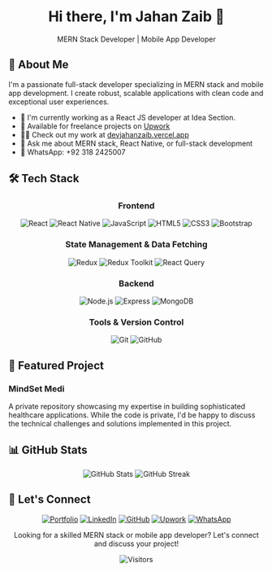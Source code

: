 <!-- Header111111111111111111111111 -->
<div align="center">
  <h1>Hi there, I'm Jahan Zaib 👋</h1>
  <p>MERN Stack Developer | Mobile App Developer</p>
</div>

<!-- About Me Section -->
## 🚀 About Me

I'm a passionate full-stack developer specializing in MERN stack and mobile app development. I create robust, scalable applications with clean code and exceptional user experiences.

- 🔭 I'm currently working as a React JS developer at Idea Section.
- 💼 Available for freelance projects on [Upwork](https://www.upwork.com/freelancers/~01ac545359fa9b526b?mp_source=share)
- 👨‍💻 Check out my work at [devjahanzaib.vercel.app](https://devjahanzaib.vercel.app/)
- 💬 Ask me about MERN stack, React Native, or full-stack development
- 📱 WhatsApp: +92 318 2425007

<!-- Tech Stack Section -->
## 🛠️ Tech Stack

<div align="center">

### Frontend
![React](https://img.shields.io/badge/-React-61DAFB?style=flat-square&logo=react&logoColor=black)
![React Native](https://img.shields.io/badge/-React_Native-61DAFB?style=flat-square&logo=react&logoColor=black)
![JavaScript](https://img.shields.io/badge/-JavaScript-F7DF1E?style=flat-square&logo=javascript&logoColor=black)
![HTML5](https://img.shields.io/badge/-HTML5-E34F26?style=flat-square&logo=html5&logoColor=white)
![CSS3](https://img.shields.io/badge/-CSS3-1572B6?style=flat-square&logo=css3&logoColor=white)
![Bootstrap](https://img.shields.io/badge/-Bootstrap-7952B3?style=flat-square&logo=bootstrap&logoColor=white)

### State Management & Data Fetching
![Redux](https://img.shields.io/badge/-Redux-764ABC?style=flat-square&logo=redux&logoColor=white)
![Redux Toolkit](https://img.shields.io/badge/-Redux_Toolkit-764ABC?style=flat-square&logo=redux&logoColor=white)
![React Query](https://img.shields.io/badge/-React_Query-FF4154?style=flat-square&logo=react-query&logoColor=white)

### Backend
![Node.js](https://img.shields.io/badge/-Node.js-339933?style=flat-square&logo=node.js&logoColor=white)
![Express](https://img.shields.io/badge/-Express-000000?style=flat-square&logo=express&logoColor=white)
![MongoDB](https://img.shields.io/badge/-MongoDB-47A248?style=flat-square&logo=mongodb&logoColor=white)

### Tools & Version Control
![Git](https://img.shields.io/badge/-Git-F05032?style=flat-square&logo=git&logoColor=white)
![GitHub](https://img.shields.io/badge/-GitHub-181717?style=flat-square&logo=github&logoColor=white)

</div>

<!-- Featured Project -->
## 🌟 Featured Project

### MindSet Medi
A private repository showcasing my expertise in building sophisticated healthcare applications. While the code is private, I'd be happy to discuss the technical challenges and solutions implemented in this project.

<!-- GitHub Stats -->
## 📊 GitHub Stats

<div align="center">
  <img src="https://github-readme-stats.vercel.app/api?username=jahanzaib2610&show_icons=true&theme=dracula" alt="GitHub Stats" />

  <img src="https://github-readme-streak-stats.vercel.app/?user=jahanzaib2610&theme=dracula" alt="GitHub Streak" />
</div>

<!-- Connect Section -->
## 🤝 Let's Connect

<div align="center">

[![Portfolio](https://img.shields.io/badge/Portfolio-000000?style=for-the-badge&logo=About.me&logoColor=white)](https://devjahanzaib.vercel.app/)
[![LinkedIn](https://img.shields.io/badge/LinkedIn-0077B5?style=for-the-badge&logo=linkedin&logoColor=white)](https://www.linkedin.com/in/jahanzaib2610/)
[![GitHub](https://img.shields.io/badge/GitHub-181717?style=for-the-badge&logo=github&logoColor=white)](https://github.com/jahanzaib2610)
[![Upwork](https://img.shields.io/badge/Upwork-6FDA44?style=for-the-badge&logo=upwork&logoColor=white)](https://www.upwork.com/freelancers/~01ac545359fa9b526b?mp_source=share)
[![WhatsApp](https://img.shields.io/badge/WhatsApp-25D366?style=for-the-badge&logo=whatsapp&logoColor=white)](https://wa.me/923182425007)

</div>

<!-- Footer -->
<div align="center">
  <p>Looking for a skilled MERN stack or mobile app developer? Let's connect and discuss your project!</p>
  
  ![Visitors](https://visitor-badge.laobi.icu/badge?page_id=jahanzaib2610.jahanzaib2610)
</div>

